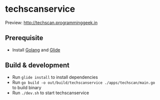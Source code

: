 # techscanservice
Preview: http://techscan.programminggeek.in

## Prerequisite
- Install [Golang](https://golang.org/) and [Glide](https://github.com/Masterminds/glide)

## Build & development
- Run `glide install` to install dependencies
- Run `go build -o out/build/techscanservice ./apps/techscan/main.go` to build binary
- Run `./dev.sh` to start techscanservice

